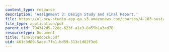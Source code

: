 ```yaml
---
content_type: resource
description: 'Assignment 3: Design Study and Final Report.'
file: https://ol-ocw-studio-app-qa.s3.amazonaws.com/courses/4-183-sustainable-design-and-technology-research-workshop-spring-2004/461c3d895aee7fa1bd59513c1d82f3e6_finalbraddock.pdf
file_type: application/pdf
parent_uid: 794342d5-220c-623f-a1e3-8a55b1a3ad78
resourcetype: Document
title: finalbraddock.pdf
uid: 461c3d89-5aee-7fa1-bd59-513c1d82f3e6
---
```

